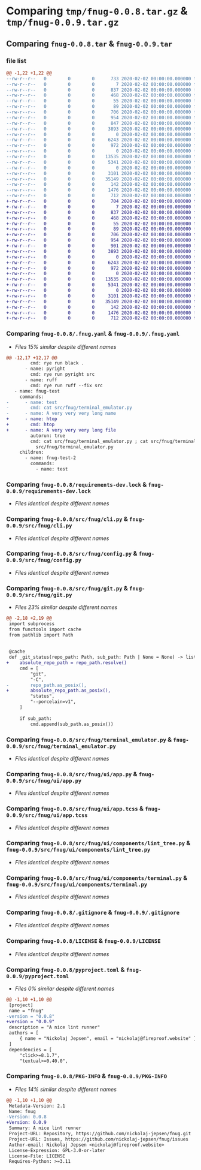 # Comparing `tmp/fnug-0.0.8.tar.gz` & `tmp/fnug-0.0.9.tar.gz`

## Comparing `fnug-0.0.8.tar` & `fnug-0.0.9.tar`

### file list

```diff
@@ -1,22 +1,22 @@
--rw-r--r--   0        0        0      733 2020-02-02 00:00:00.000000 fnug-0.0.8/.fnug.yaml
--rw-r--r--   0        0        0        7 2020-02-02 00:00:00.000000 fnug-0.0.8/.python-version
--rw-r--r--   0        0        0      837 2020-02-02 00:00:00.000000 fnug-0.0.8/requirements-dev.lock
--rw-r--r--   0        0        0      468 2020-02-02 00:00:00.000000 fnug-0.0.8/requirements.lock
--rw-r--r--   0        0        0       55 2020-02-02 00:00:00.000000 fnug-0.0.8/src/fnug/__init__.py
--rw-r--r--   0        0        0       89 2020-02-02 00:00:00.000000 fnug-0.0.8/src/fnug/__main__.py
--rw-r--r--   0        0        0      706 2020-02-02 00:00:00.000000 fnug-0.0.8/src/fnug/cli.py
--rw-r--r--   0        0        0      954 2020-02-02 00:00:00.000000 fnug-0.0.8/src/fnug/config.py
--rw-r--r--   0        0        0      847 2020-02-02 00:00:00.000000 fnug-0.0.8/src/fnug/git.py
--rw-r--r--   0        0        0     3893 2020-02-02 00:00:00.000000 fnug-0.0.8/src/fnug/terminal_emulator.py
--rw-r--r--   0        0        0        0 2020-02-02 00:00:00.000000 fnug-0.0.8/src/fnug/ui/__init__.py
--rw-r--r--   0        0        0     6243 2020-02-02 00:00:00.000000 fnug-0.0.8/src/fnug/ui/app.py
--rw-r--r--   0        0        0      972 2020-02-02 00:00:00.000000 fnug-0.0.8/src/fnug/ui/app.tcss
--rw-r--r--   0        0        0        0 2020-02-02 00:00:00.000000 fnug-0.0.8/src/fnug/ui/components/__init__.py
--rw-r--r--   0        0        0    13535 2020-02-02 00:00:00.000000 fnug-0.0.8/src/fnug/ui/components/lint_tree.py
--rw-r--r--   0        0        0     5341 2020-02-02 00:00:00.000000 fnug-0.0.8/src/fnug/ui/components/terminal.py
--rw-r--r--   0        0        0        0 2020-02-02 00:00:00.000000 fnug-0.0.8/tests/__init__.py
--rw-r--r--   0        0        0     3101 2020-02-02 00:00:00.000000 fnug-0.0.8/.gitignore
--rw-r--r--   0        0        0    35149 2020-02-02 00:00:00.000000 fnug-0.0.8/LICENSE
--rw-r--r--   0        0        0      142 2020-02-02 00:00:00.000000 fnug-0.0.8/README.md
--rw-r--r--   0        0        0     1476 2020-02-02 00:00:00.000000 fnug-0.0.8/pyproject.toml
--rw-r--r--   0        0        0      712 2020-02-02 00:00:00.000000 fnug-0.0.8/PKG-INFO
+-rw-r--r--   0        0        0      704 2020-02-02 00:00:00.000000 fnug-0.0.9/.fnug.yaml
+-rw-r--r--   0        0        0        7 2020-02-02 00:00:00.000000 fnug-0.0.9/.python-version
+-rw-r--r--   0        0        0      837 2020-02-02 00:00:00.000000 fnug-0.0.9/requirements-dev.lock
+-rw-r--r--   0        0        0      468 2020-02-02 00:00:00.000000 fnug-0.0.9/requirements.lock
+-rw-r--r--   0        0        0       55 2020-02-02 00:00:00.000000 fnug-0.0.9/src/fnug/__init__.py
+-rw-r--r--   0        0        0       89 2020-02-02 00:00:00.000000 fnug-0.0.9/src/fnug/__main__.py
+-rw-r--r--   0        0        0      706 2020-02-02 00:00:00.000000 fnug-0.0.9/src/fnug/cli.py
+-rw-r--r--   0        0        0      954 2020-02-02 00:00:00.000000 fnug-0.0.9/src/fnug/config.py
+-rw-r--r--   0        0        0      901 2020-02-02 00:00:00.000000 fnug-0.0.9/src/fnug/git.py
+-rw-r--r--   0        0        0     3893 2020-02-02 00:00:00.000000 fnug-0.0.9/src/fnug/terminal_emulator.py
+-rw-r--r--   0        0        0        0 2020-02-02 00:00:00.000000 fnug-0.0.9/src/fnug/ui/__init__.py
+-rw-r--r--   0        0        0     6243 2020-02-02 00:00:00.000000 fnug-0.0.9/src/fnug/ui/app.py
+-rw-r--r--   0        0        0      972 2020-02-02 00:00:00.000000 fnug-0.0.9/src/fnug/ui/app.tcss
+-rw-r--r--   0        0        0        0 2020-02-02 00:00:00.000000 fnug-0.0.9/src/fnug/ui/components/__init__.py
+-rw-r--r--   0        0        0    13535 2020-02-02 00:00:00.000000 fnug-0.0.9/src/fnug/ui/components/lint_tree.py
+-rw-r--r--   0        0        0     5341 2020-02-02 00:00:00.000000 fnug-0.0.9/src/fnug/ui/components/terminal.py
+-rw-r--r--   0        0        0        0 2020-02-02 00:00:00.000000 fnug-0.0.9/tests/__init__.py
+-rw-r--r--   0        0        0     3101 2020-02-02 00:00:00.000000 fnug-0.0.9/.gitignore
+-rw-r--r--   0        0        0    35149 2020-02-02 00:00:00.000000 fnug-0.0.9/LICENSE
+-rw-r--r--   0        0        0      142 2020-02-02 00:00:00.000000 fnug-0.0.9/README.md
+-rw-r--r--   0        0        0     1476 2020-02-02 00:00:00.000000 fnug-0.0.9/pyproject.toml
+-rw-r--r--   0        0        0      712 2020-02-02 00:00:00.000000 fnug-0.0.9/PKG-INFO
```

### Comparing `fnug-0.0.8/.fnug.yaml` & `fnug-0.0.9/.fnug.yaml`

 * *Files 15% similar despite different names*

```diff
@@ -12,17 +12,17 @@
         cmd: rye run black .
       - name: pyright
         cmd: rye run pyright src
       - name: ruff
         cmd: rye run ruff --fix src
   - name: fnug-test
     commands:
-      - name: test
-        cmd: cat src/fnug/terminal_emulator.py
-      - name: A very very very long name
+      - name: htop
+        cmd: htop
+      - name: A very very very long file
         autorun: true
         cmd: cat src/fnug/terminal_emulator.py ; cat src/fnug/terminal_emulator.py ; cat
           src/fnug/terminal_emulator.py
     children:
       - name: fnug-test-2
         commands:
           - name: test
```

### Comparing `fnug-0.0.8/requirements-dev.lock` & `fnug-0.0.9/requirements-dev.lock`

 * *Files identical despite different names*

### Comparing `fnug-0.0.8/src/fnug/cli.py` & `fnug-0.0.9/src/fnug/cli.py`

 * *Files identical despite different names*

### Comparing `fnug-0.0.8/src/fnug/config.py` & `fnug-0.0.9/src/fnug/config.py`

 * *Files identical despite different names*

### Comparing `fnug-0.0.8/src/fnug/git.py` & `fnug-0.0.9/src/fnug/git.py`

 * *Files 23% similar despite different names*

```diff
@@ -2,18 +2,19 @@
 import subprocess
 from functools import cache
 from pathlib import Path
 
 
 @cache
 def _git_status(repo_path: Path, sub_path: Path | None = None) -> list[str]:
+    absolute_repo_path = repo_path.resolve()
     cmd = [
         "git",
         "-C",
-        repo_path.as_posix(),
+        absolute_repo_path.as_posix(),
         "status",
         "--porcelain=v1",
     ]
 
     if sub_path:
         cmd.append(sub_path.as_posix())
```

### Comparing `fnug-0.0.8/src/fnug/terminal_emulator.py` & `fnug-0.0.9/src/fnug/terminal_emulator.py`

 * *Files identical despite different names*

### Comparing `fnug-0.0.8/src/fnug/ui/app.py` & `fnug-0.0.9/src/fnug/ui/app.py`

 * *Files identical despite different names*

### Comparing `fnug-0.0.8/src/fnug/ui/app.tcss` & `fnug-0.0.9/src/fnug/ui/app.tcss`

 * *Files identical despite different names*

### Comparing `fnug-0.0.8/src/fnug/ui/components/lint_tree.py` & `fnug-0.0.9/src/fnug/ui/components/lint_tree.py`

 * *Files identical despite different names*

### Comparing `fnug-0.0.8/src/fnug/ui/components/terminal.py` & `fnug-0.0.9/src/fnug/ui/components/terminal.py`

 * *Files identical despite different names*

### Comparing `fnug-0.0.8/.gitignore` & `fnug-0.0.9/.gitignore`

 * *Files identical despite different names*

### Comparing `fnug-0.0.8/LICENSE` & `fnug-0.0.9/LICENSE`

 * *Files identical despite different names*

### Comparing `fnug-0.0.8/pyproject.toml` & `fnug-0.0.9/pyproject.toml`

 * *Files 0% similar despite different names*

```diff
@@ -1,10 +1,10 @@
 [project]
 name = "fnug"
-version = "0.0.8"
+version = "0.0.9"
 description = "A nice lint runner"
 authors = [
     { name = "Nickolaj Jepsen", email = "nickolaj@fireproof.website" }
 ]
 dependencies = [
     "click>=8.1.7",
     "textual>=0.40.0",
```

### Comparing `fnug-0.0.8/PKG-INFO` & `fnug-0.0.9/PKG-INFO`

 * *Files 14% similar despite different names*

```diff
@@ -1,10 +1,10 @@
 Metadata-Version: 2.1
 Name: fnug
-Version: 0.0.8
+Version: 0.0.9
 Summary: A nice lint runner
 Project-URL: Repository, https://github.com/nickolaj-jepsen/fnug.git
 Project-URL: Issues, https://github.com/nickolaj-jepsen/fnug/issues
 Author-email: Nickolaj Jepsen <nickolaj@fireproof.website>
 License-Expression: GPL-3.0-or-later
 License-File: LICENSE
 Requires-Python: >=3.11
```

